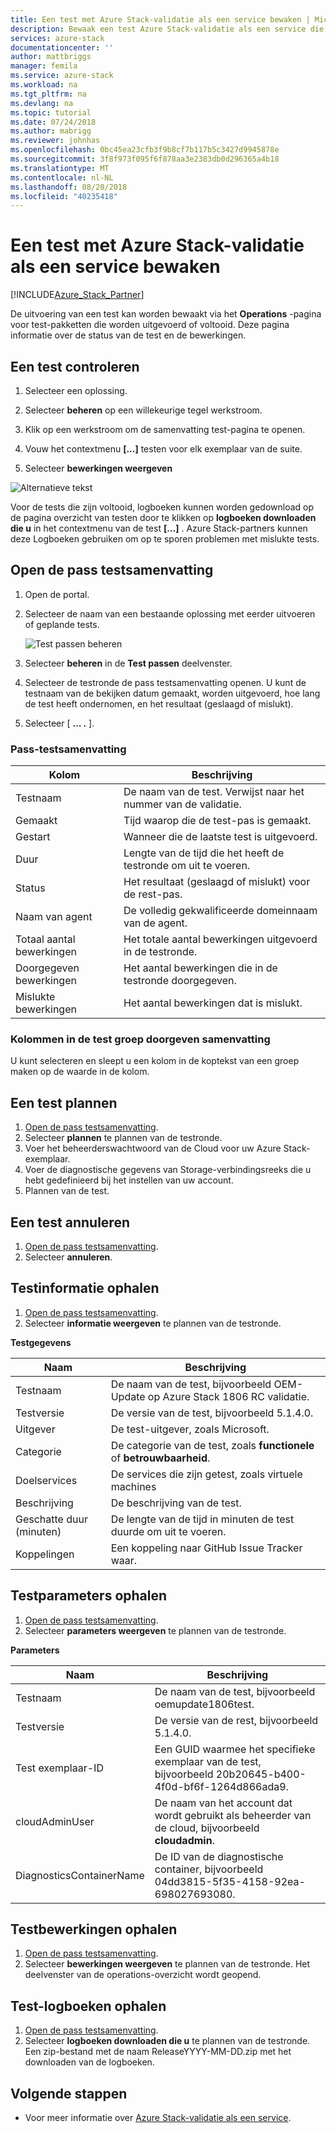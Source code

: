 ```yaml
---
title: Een test met Azure Stack-validatie als een service bewaken | Microsoft Docs
description: Bewaak een test Azure Stack-validatie als een service die bekende problemen.
services: azure-stack
documentationcenter: ''
author: mattbriggs
manager: femila
ms.service: azure-stack
ms.workload: na
ms.tgt_pltfrm: na
ms.devlang: na
ms.topic: tutorial
ms.date: 07/24/2018
ms.author: mabrigg
ms.reviewer: johnhas
ms.openlocfilehash: 0bc45ea23cfb3f9b8cf7b117b5c3427d9945878e
ms.sourcegitcommit: 3f8f973f095f6f878aa3e2383db0d296365a4b18
ms.translationtype: MT
ms.contentlocale: nl-NL
ms.lasthandoff: 08/20/2018
ms.locfileid: "40235418"
---
```

# <a name="monitor-a-test-with-azure-stack-validation-as-a-service"></a>Een test met Azure Stack-validatie als een service bewaken

[!INCLUDE[Azure_Stack_Partner](./includes/azure-stack-partner-appliesto.md)]

De uitvoering van een test kan worden bewaakt via het **Operations** -pagina voor test-pakketten die worden uitgevoerd of voltooid. Deze pagina informatie over de status van de test en de bewerkingen.

## <a name="monitor-a-test"></a>Een test controleren

1. Selecteer een oplossing.

2. Selecteer **beheren** op een willekeurige tegel werkstroom.

3. Klik op een werkstroom om de samenvatting test-pagina te openen.

4. Vouw het contextmenu **[...]**  testen voor elk exemplaar van de suite.

5. Selecteer **bewerkingen weergeven**

![Alternatieve tekst](media\image4.png)

Voor de tests die zijn voltooid, logboeken kunnen worden gedownload op de pagina overzicht van testen door te klikken op **logboeken downloaden die u** in het contextmenu van de test **[...]** . Azure Stack-partners kunnen deze Logboeken gebruiken om op te sporen problemen met mislukte tests.

## <a name="open-the-test-pass-summary"></a>Open de pass testsamenvatting

1. Open de portal. 
2. Selecteer de naam van een bestaande oplossing met eerder uitvoeren of geplande tests.

    ![Test passen beheren](media/managetestpasses.png)

3. Selecteer **beheren** in de **Test passen** deelvenster.
4. Selecteer de testronde de pass testsamenvatting openen. U kunt de testnaam van de bekijken datum gemaakt, worden uitgevoerd, hoe lang de test heeft ondernomen, en het resultaat (geslaagd of mislukt).
5. Selecteer [ **...  .** ].

### <a name="test-pass-summary"></a>Pass-testsamenvatting

| Kolom | Beschrijving |
| --- | --- |
| Testnaam | De naam van de test. Verwijst naar het nummer van de validatie. |
| Gemaakt | Tijd waarop die de test-pas is gemaakt. |
| Gestart | Wanneer die de laatste test is uitgevoerd. |
| Duur | Lengte van de tijd die het heeft de testronde om uit te voeren. |
| Status | Het resultaat (geslaagd of mislukt) voor de rest-pas. |
| Naam van agent | De volledig gekwalificeerde domeinnaam van de agent. |
| Totaal aantal bewerkingen | Het totale aantal bewerkingen uitgevoerd in de testronde. |
| Doorgegeven bewerkingen | Het aantal bewerkingen die in de testronde doorgegeven. |
|  Mislukte bewerkingen | Het aantal bewerkingen dat is mislukt. |

### <a name="group-columns-in-the-test-pass-summary"></a>Kolommen in de test groep doorgeven samenvatting

U kunt selecteren en sleept u een kolom in de koptekst van een groep maken op de waarde in de kolom.

## <a name="reschedule-a-test"></a>Een test plannen

1. [Open de pass testsamenvatting](#open-the-test-pass-summary).
2. Selecteer **plannen** te plannen van de testronde.
3. Voer het beheerderswachtwoord van de Cloud voor uw Azure Stack-exemplaar.
4. Voer de diagnostische gegevens van Storage-verbindingsreeks die u hebt gedefinieerd bij het instellen van uw account.
5. Plannen van de test.

## <a name="cancel-a-test"></a>Een test annuleren

1. [Open de pass testsamenvatting](#open-the-test-pass-summary).
2. Selecteer **annuleren**.

## <a name="get-test-information"></a>Testinformatie ophalen

1. [Open de pass testsamenvatting](#open-the-test-pass-summary).
2. Selecteer **informatie weergeven** te plannen van de testronde.

**Testgegevens**

| Naam | Beschrijving |
| -- | -- |
| Testnaam | De naam van de test, bijvoorbeeld OEM-Update op Azure Stack 1806 RC validatie. |
| Testversie | De versie van de test, bijvoorbeeld 5.1.4.0. |
| Uitgever | De test-uitgever, zoals Microsoft. |
| Categorie | De categorie van de test, zoals **functionele** of **betrouwbaarheid**. |
| Doelservices | De services die zijn getest, zoals virtuele machines |
| Beschrijving | De beschrijving van de test. |
| Geschatte duur (minuten) | De lengte van de tijd in minuten de test duurde om uit te voeren. |
| Koppelingen | Een koppeling naar GitHub Issue Tracker waar. |

## <a name="get-test-parameters"></a>Testparameters ophalen

1. [Open de pass testsamenvatting](#open-the-test-pass-summary).
2. Selecteer **parameters weergeven** te plannen van de testronde.

**Parameters**

| Naam | Beschrijving |
| -- | -- |
| Testnaam | De naam van de test, bijvoorbeeld oemupdate1806test. |
| Testversie | De versie van de rest, bijvoorbeeld 5.1.4.0. |
| Test exemplaar-ID | Een GUID waarmee het specifieke exemplaar van de test, bijvoorbeeld 20b20645-b400-4f0d-bf6f-1264d866ada9. |
| cloudAdminUser | De naam van het account dat wordt gebruikt als beheerder van de cloud, bijvoorbeeld **cloudadmin**. |
| DiagnosticsContainerName | De ID van de diagnostische container, bijvoorbeeld 04dd3815-5f35-4158-92ea-698027693080. |

## <a name="get-test-operations"></a>Testbewerkingen ophalen

1. [Open de pass testsamenvatting](#open-the-test-pass-summary).
2. Selecteer **bewerkingen weergeven** te plannen van de testronde. Het deelvenster van de operations-overzicht wordt geopend.

## <a name="get-test-logs"></a>Test-logboeken ophalen

1. [Open de pass testsamenvatting](#open-the-test-pass-summary).
2. Selecteer **logboeken downloaden die u** te plannen van de testronde.  
    Een zip-bestand met de naam ReleaseYYYY-MM-DD.zip met het downloaden van de logboeken.

## <a name="next-steps"></a>Volgende stappen

- Voor meer informatie over [Azure Stack-validatie als een service](https://docs.microsoft.com/azure/azure-stack/partner).